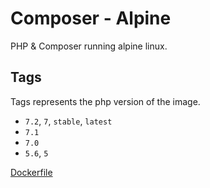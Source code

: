# Composer - Alpine

PHP & Composer running alpine linux.

## Tags

Tags represents the php version of the image.

* `7.2`, `7`, `stable`, `latest`
* `7.1`
* `7.0`
* `5.6`, `5`

[Dockerfile](https://github.com/Johannestegner/docker-composer-alpine/blob/master/Dockerfile)